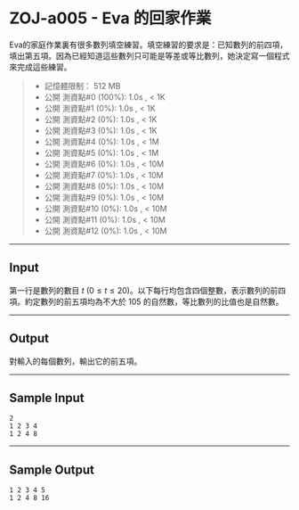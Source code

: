 # ZOJ-a005 - Eva 的回家作業

Eva的家庭作業裏有很多數列填空練習。填空練習的要求是：已知數列的前四項，填出第五項。因為已經知道這些數列只可能是等差或等比數列，她決定寫一個程式來完成這些練習。

> * 記憶體限制： 512 MB
> * 公開 測資點#0 (100%): 1.0s , < 1K
> * 公開 測資點#1 (0%): 1.0s , < 1K
> * 公開 測資點#2 (0%): 1.0s , < 1K
> * 公開 測資點#3 (0%): 1.0s , < 1K
> * 公開 測資點#4 (0%): 1.0s , < 1M
> * 公開 測資點#5 (0%): 1.0s , < 1M
> * 公開 測資點#6 (0%): 1.0s , < 10M
> * 公開 測資點#7 (0%): 1.0s , < 10M
> * 公開 測資點#8 (0%): 1.0s , < 10M
> * 公開 測資點#9 (0%): 1.0s , < 10M
> * 公開 測資點#10 (0%): 1.0s , < 10M
> * 公開 測資點#11 (0%): 1.0s , < 10M
> * 公開 測資點#12 (0%): 1.0s , < 10M

---
## Input

第一行是數列的數目 $t$ ($0 \le t \le 20$)。以下每行均包含四個整數，表示數列的前四項。約定數列的前五項均為不大於 $105$ 的自然數，等比數列的比值也是自然數。

---
## Output

對輸入的每個數列，輸出它的前五項。

---
## Sample Input

```
2
1 2 3 4
1 2 4 8
```

---
## Sample Output

```
1 2 3 4 5
1 2 4 8 16
```
